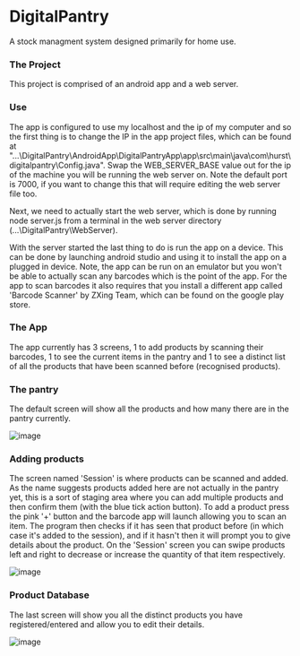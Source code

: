 # DigitalPantry
 A stock managment system designed primarily for home use.

### The Project

This project is comprised of an android app and a web server. 

### Use

The app is configured to use my localhost and the ip of my computer and so the first thing is to change the IP in the app project files, which can be found at "...\DigitalPantry\AndroidApp\DigitalPantryApp\app\src\main\java\com\hurst\digitalpantry\Config.java". Swap the WEB_SERVER_BASE value out for the ip of the machine you will be running the web server on. Note the default port is 7000, if you want to change this that will require editing the web server file too.

Next, we need to actually start the web server, which is done by running node server.js from a terminal in the web server directory (...\DigitalPantry\WebServer).

With the server started the last thing to do is run the app on a device. This can be done by launching android studio and using it to install the app on a plugged in device. Note, the app can be run on an emulator but you won't be able to actually scan any barcodes which is the point of the app. For the app to scan barcodes it also requires that you install a different app called 'Barcode Scanner' by ZXing Team, which can be found on the google play store.

### The App

The app currently has 3 screens, 1 to add products by scanning their barcodes, 1 to see the current items in the pantry and 1 to see a distinct list of all the products that have been scanned before (recognised products).

### The pantry

The default screen will show all the products and how many there are in the pantry currently.

![image](https://user-images.githubusercontent.com/43950567/127306741-1920d7c1-cfd8-46ca-908c-7974335df0f0.png)


### Adding products

The screen named 'Session' is where products can be scanned and added. As the name suggests products added here are not actually in the pantry yet, this is a sort of staging area where you can add multiple products and then confirm them (with the blue tick action button). To add a product press the pink '+' button and the barcode app will launch allowing you to scan an item. The program then checks if it has seen that product before (in which case it's added to the session), and if it hasn't then it will prompt you to give details about the product. On the 'Session' screen you can swipe products left and right to decrease or increase the quantity of that item respectively. 

![image](https://user-images.githubusercontent.com/43950567/127306919-5be25e19-9978-48d9-b1a0-36b828de82a2.png)


### Product Database

The last screen will show you all the distinct products you have registered/entered and allow you to edit their details.

![image](https://user-images.githubusercontent.com/43950567/127306935-31d81b5e-35ac-4fbc-987e-838db4de8997.png)





